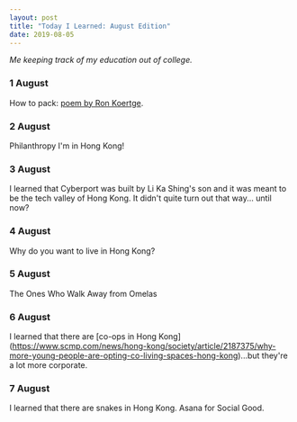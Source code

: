 ```yaml
---
layout: post
title: "Today I Learned: August Edition"
date: 2019-08-05
---
```

*Me keeping track of my education out of college.*

### 1 August
How to pack: [poem by Ron Koertge](https://www.youtube.com/watch?v=KI2lsdXJQ40).

### 2 August

Philanthropy
I'm in Hong Kong!

### 3 August

I learned that Cyberport was built by Li Ka Shing's son and it was meant to be the tech valley of Hong Kong. It didn't quite turn out that way... until now?

### 4 August

Why do you want to live in Hong Kong?

### 5 August

The Ones Who Walk Away from Omelas

### 6 August

I learned that there are [co-ops in Hong Kong] (https://www.scmp.com/news/hong-kong/society/article/2187375/why-more-young-people-are-opting-co-living-spaces-hong-kong)...but they're a lot more corporate.

### 7 August

I learned that there are snakes in Hong Kong.
Asana for Social Good.
